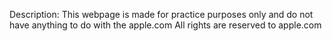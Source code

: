 Description: This webpage is made for practice purposes only and do not have anything to do with the apple.com
All rights are reserved to apple.com
